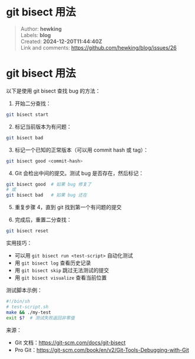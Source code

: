 # git bisect 用法

> Author: **hewking**  
> Labels: **blog**  
> Created: **2024-12-20T11:44:40Z**  
> Link and comments: <https://github.com/hewking/blog/issues/26>  


# git bisect 用法

以下是使用 git bisect 查找 bug 的方法：

1. 开始二分查找：

```bash
git bisect start
```

2. 标记当前版本为有问题：

```bash
git bisect bad
```

3. 标记一个已知的正常版本（可以用 commit hash 或 tag）：

```bash
git bisect good <commit-hash>
```

4. Git 会检出中间的提交。测试 bug 是否存在，然后标记：

```bash
git bisect good  # 如果 bug 修复了
# 或
git bisect bad   # 如果 bug 还在
```

5. 重复步骤 4，直到 git 找到第一个有问题的提交

6. 完成后，重置二分查找：

```bash
git bisect reset
```

实用技巧：

- 可以用 `git bisect run <test-script>` 自动化测试
- 用 `git bisect log` 查看历史记录
- 用 `git bisect skip` 跳过无法测试的提交
- 用 `git bisect visualize` 查看当前位置

测试脚本示例：

```bash
#!/bin/sh
# test-script.sh
make && ./my-test
exit $?  # 测试失败返回非零值
```

来源：

- Git 文档：https://git-scm.com/docs/git-bisect
- Pro Git：https://git-scm.com/book/en/v2/Git-Tools-Debugging-with-Git

